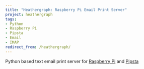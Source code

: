 ```yaml
---
title: "Heathergraph: Raspberry Pi Email Print Server"
project: heathergraph
tags:
- Python
- Raspberry Pi
- Pipsta
- Email
- IMAP
redirect_from: /heathergraph/
---
```

Python based text email print server for [Raspberry Pi](https://www.raspberrypi.org/) and [Pipsta](http://www.pipsta.co.uk/)

